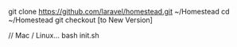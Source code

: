 git clone https://github.com/laravel/homestead.git ~/Homestead
cd ~/Homestead
git checkout [to New Version]

// Mac / Linux...
bash init.sh

